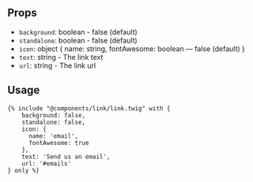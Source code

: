 ## Props

- `background`: boolean - false (default)
- `standalone`: boolean - false (default)
- `icon`: object { name: string, fontAwesome: boolean — false (default) }
- `text`: string - The link text
- `url`: string - The link url

## Usage

```twig
{% include "@components/link/link.twig" with {
    background: false,
    standalone: false,
    icon: {
      name: 'email',
      fontAwesome: true
    },
    text: 'Send us an email',
    url: '#emails'
} only %}
```
